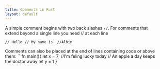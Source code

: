 ```yaml
---
title: Comments in Rust
layout: default
---
```


A simple comment begins with two back slashes `//`.
For comments that extend beyond a single line you need // at each line

``// Hello
// My name is 
//Albin
``

Comments can also be placed at the end of lines containing code or above them:
``
fn main(){
    let x  = 7; //I'm feling lucky today
    // An apple a day keeps the doctor away
    let y = 1
}



